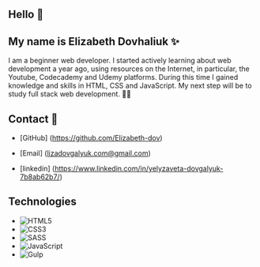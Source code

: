 ## Hello 👋

## My name is **Elizabeth Dovhaliuk** ✨

I am a beginner web developer. I started actively learning about web development a year ago, using resources on the Internet, in particular, the   Youtube, Codecademy and Udemy platforms. During this time I gained knowledge and skills in HTML, CSS and JavaScript. My next step will be to study full stack web development. 👩🏼

## Contact 📩
- [GitHub] (https://github.com/Elizabeth-dov)
  
- [Email] (lizadovgalyuk.com@gmail.com)

- [linkedin] (https://www.linkedin.com/in/yelyzaveta-dovgalyuk-7b8ab62b7/)

## Technologies

- ![HTML5](https://img.shields.io/badge/HTML5-E34F26?style=for-the-badge&logo=html5&logoColor=white)
- ![CSS3](https://img.shields.io/badge/CSS3-1572B6?style=for-the-badge&logo=css3&logoColor=white)
- ![SASS](https://img.shields.io/badge/SASS-CC6699?style=for-the-badge&logo=sass&logoColor=white)
- ![JavaScript](https://img.shields.io/badge/JavaScript-F7DF1E?style=for-the-badge&logo=javascript&logoColor=black)
- ![Gulp](https://img.shields.io/badge/-Gulp-CF4647?logo=gulp&logoColor=white&style=flat)

